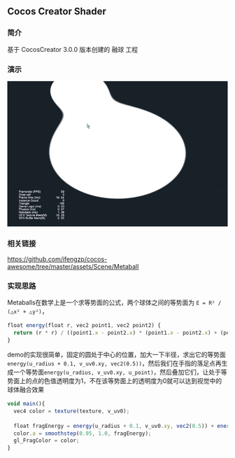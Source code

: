 ## Cocos Creator Shader

### 简介
基于 CocosCreator 3.0.0 版本创建的 融球 工程

### 演示
![image](../../gif/202202/2022022413.gif)

### 相关链接
https://github.com/ifengzp/cocos-awesome/tree/master/assets/Scene/Metaball

### 实现思路

Metaballs在数学上是一个求等势面的公式，两个球体之间的等势面为 `E = R² / (△x² + △y²)`，
```ts
float energy(float r, vec2 point1, vec2 point2) {
  return (r * r) / ((point1.x - point2.x) * (point1.x - point2.x) + (point1.y - point2.y) * (point1.y - point2.y));
}
```    

demo的实现很简单，固定的圆处于中心的位置，加大一下半径，求出它的等势面`energy(u_radius + 0.1, v_uv0.xy, vec2(0.5))`，然后我们在手指的落足点再生成一个等势面`energy(u_radius, v_uv0.xy, u_point)`，然后叠加它们，让处于等势面上的点的色值透明度为1，不在该等势面上的透明度为0就可以达到视觉中的球体融合效果
```ts
void main(){
  vec4 color = texture(texture, v_uv0);

  float fragEnergy = energy(u_radius + 0.1, v_uv0.xy, vec2(0.5)) + energy(u_radius, v_uv0.xy, u_point);
  color.a = smoothstep(0.95, 1.0, fragEnergy);
  gl_FragColor = color;
}
```